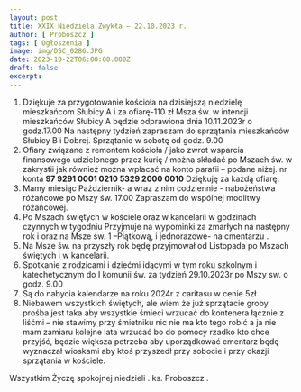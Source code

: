 ```yaml
---
layout: post
title: XXIX Niedziela Zwykła — 22.10.2023 r.
author: [ Proboszcz ]
tags: [ Ogłoszenia ]
image: img/DSC_0286.JPG
date: 2023-10-22T06:00:00.000Z
draft: false
excerpt: 
---
```


1. Dziękuje za przygotowanie kościoła  na  dzisiejszą niedzielę mieszkańcom Słubicy A   i za ofiarę-110 zł    Msza św. w intencji mieszkańców Słubicy A  będzie odprawiona dnia 10.11.2023r o godz.17.00    Na następny tydzień zapraszam do sprzątania mieszkańców Słubicy B i Dobrej.  Sprzątanie w sobotę od godz. 9.00
2. Ofiary związane z remontem kościoła / jako zwrot wsparcia finansowego udzielonego przez kurię / można składać po Mszach św. w zakrystii jak również można wpłacać  na konto parafii – podane niżej.
nr konta **97 9291 0001 0210 5329 2000 0010** Dziękuję za każdą ofiarę. 
3.  Mamy miesiąc Październik- a wraz z nim codziennie - nabożeństwa różańcowe po Mszy św. 17.00  Zapraszam do wspólnej modlitwy różańcowej.   
4. Po Mszach świętych w kościele oraz w kancelarii w godzinach czynnych w tygodniu  Przyjmuje  na wypominki za zmarłych na następny rok i oraz na Msze św. 1 –Piątkową, i jednorazowe- na cmentarzu .  
6. Na Msze św.  na przyszły rok będę przyjmował od Listopada po Mszach świętych i w kancelarii.
7. Spotkanie z rodzicami i dziećmi idącymi w tym roku szkolnym i katechetycznym do I komunii św. za tydzień 29.10.2023r po Mszy sw. o godz. 9.00    
8. Są do nabycia kalendarze na roku 2024r z caritasu w cenie 5zł   
9. Niebawem wszystkich świętych, ale wiem że już sprzątacie groby prośba jest taka aby wszystkie śmieci wrzucać do kontenera łącznie z liśćmi – nie stawimy przy śmietniku nic nie ma kto tego robić a ja nie mam zamiaru kolejne lata wrzucać bo do pomocy rzadko kto chce przyjść, będzie większa potrzeba aby uporządkować cmentarz będę wyznaczał wioskami aby ktoś przyszedł przy sobocie i przy okazji sprzątania w kościele.  
   
Wszystkim Życzę spokojnej niedzieli . ks. Proboszcz . 






